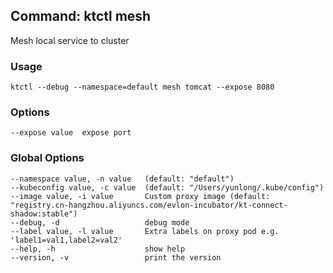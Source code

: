 ## Command: ktctl mesh

Mesh local service to cluster

### Usage

```
ktctl --debug --namespace=default mesh tomcat --expose 8080
```

### Options

```
--expose value  expose port
```

### Global Options

```
--namespace value, -n value   (default: "default")
--kubeconfig value, -c value  (default: "/Users/yunlong/.kube/config")
--image value, -i value       Custom proxy image (default: "registry.cn-hangzhou.aliyuncs.com/evlon-incubator/kt-connect-shadow:stable")
--debug, -d                   debug mode
--label value, -l value       Extra labels on proxy pod e.g. 'label1=val1,label2=val2'
--help, -h                    show help
--version, -v                 print the version
```
